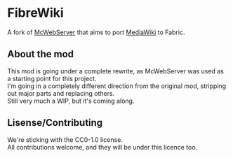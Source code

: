 # FibreWiki
A fork of [McWebServer](https://github.com/J-onasJones/McWebserver) that aims to port [MediaWiki](https://www.mediawiki.org/) to Fabric.

## About the mod
This mod is going under a complete rewrite, as McWebServer was used as a starting point for this project.\
I'm going in a completely different direction from the original mod, stripping out major parts and replacing others.\
Still very much a WIP, but it's coming along.

## Lisense/Contributing
We're sticking with the CC0-1.0 license.\
All contributions welcome, and they will be under this licence too.